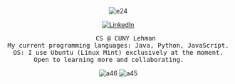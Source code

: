<div align="center">
  
   ![e24](https://github.com/user-attachments/assets/99ec8256-f356-46ab-9687-1f08808c4e95) 

  <a href="https://www.linkedin.com/in/amy0thompson/" target="_blank"><img src="https://img.shields.io/badge/LinkedIn-%230077B5.svg?&style=flat-square&logo=linkedin&logoColor=white" alt="LinkedIn"></a>
  
  <pre>
    CS @ CUNY Lehman
My current programming languages: Java, Python, JavaScript.
OS: I use Ubuntu (Linux Mint) exclusively at the moment.
Open to learning more and collaborating.     </pre>


![a46](https://github.com/user-attachments/assets/80ab1c07-e345-4e68-989a-f55640276866)    ![a45](https://github.com/user-attachments/assets/64c688e8-1be3-4486-b855-5cb9edcab511)




</div>
